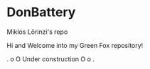 # DonBattery
Miklós Lőrinzi's repo

Hi and Welcome into my Green Fox repository!

. o O Under construction O o .
